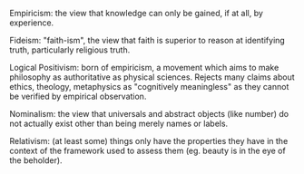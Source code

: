 Empiricism: the view that knowledge can only be gained, if at all, by experience.

Fideism: "faith-ism", the view that faith is superior to reason at identifying truth, particularly religious truth.

Logical Positivism: born of empiricism, a movement which aims to make philosophy as authoritative as physical sciences. Rejects many claims about ethics, theology, metaphysics as "cognitively meaningless" as they cannot be verified by empirical observation.

Nominalism: the view that universals and abstract objects (like number) do not actually exist other than being merely names or labels.

Relativism: (at least some) things only have the properties they have in the context of the framework used to assess them (eg. beauty is in the eye of the beholder).
